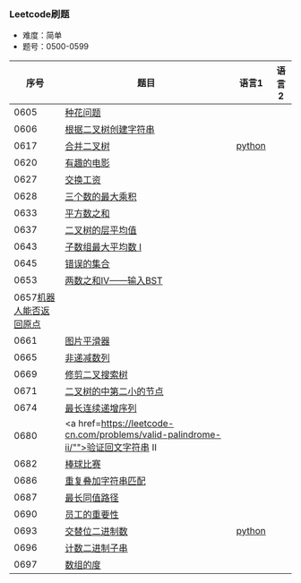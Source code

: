 ### Leetcode刷题
* 难度：简单
* 题号：0500-0599

|序号|题目|语言1|语言2|
|---|---|---|---|
|0605|<a href="https://leetcode-cn.com/problems/can-place-flowers/">种花问题</a>||||
|0606|<a href="https://leetcode-cn.com/problems/construct-string-from-binary-tree/">根据二叉树创建字符串</a>||||
|0617|<a href="https://leetcode-cn.com/problems/merge-two-binary-trees/">合并二叉树</a>|<a href="https://github.com/hhe0/Leetcode/tree/master/Easy/0600-0699/0617/python">python</a>|||
|0620|<a href="https://leetcode-cn.com/problems/not-boring-movies/">有趣的电影</a>||||
|0627|<a href="https://leetcode-cn.com/problems/swap-salary/">交换工资</a>||||
|0628|<a href="https://leetcode-cn.com/problems/maximum-product-of-three-numbers/">三个数的最大乘积</a>||||
|0633|<a href="https://leetcode-cn.com/problems/sum-of-square-numbers/">平方数之和</a>||||
|0637|<a href="https://leetcode-cn.com/problems/average-of-levels-in-binary-tree/">二叉树的层平均值</a>||||
|0643|<a href="https://leetcode-cn.com/problems/maximum-average-subarray-i/">子数组最大平均数 I</a>||||
|0645|<a href="https://leetcode-cn.com/problems/set-mismatch/">错误的集合</a>||||
|0653|<a href="https://leetcode-cn.com/problems/set-mismatch/">两数之和IV——输入BST</a>||||
|0657<a href="https://leetcode-cn.com/problems/robot-return-to-origin/">机器人能否返回原点</a>|||||
|0661|<a href="https://leetcode-cn.com/problems/image-smoother/">图片平滑器</a>||||
|0665|<a href="https://leetcode-cn.com/problems/non-decreasing-array/">非递减数列</a>||||
|0669|<a href="https://leetcode-cn.com/problems/trim-a-binary-search-tree/">修剪二叉搜索树</a>||||
|0671|<a href="https://leetcode-cn.com/problems/second-minimum-node-in-a-binary-tree/">二叉树的中第二小的节点</a>||||
|0674|<a href="https://leetcode-cn.com/problems/longest-continuous-increasing-subsequence/">最长连续递增序列</a>||||
|0680|<a href=https://leetcode-cn.com/problems/valid-palindrome-ii/"">验证回文字符串 II</a>||||
|0682|<a href="https://leetcode-cn.com/problems/baseball-game/">棒球比赛</a>||||
|0686|<a href="https://leetcode-cn.com/problems/repeated-string-match/">重复叠加字符串匹配</a>||||
|0687|<a href="https://leetcode-cn.com/problems/longest-univalue-path/">最长同值路径</a>||||
|0690|<a href="https://leetcode-cn.com/problems/employee-importance/">员工的重要性</a>||||
|0693|<a href="https://leetcode-cn.com/problems/binary-number-with-alternating-bits/">交替位二进制数</a>|<a href="https://github.com/hhe0/Leetcode/tree/master/Easy/0600-0699/0693/python">python</a>|||
|0696|<a href="https://leetcode-cn.com/problems/count-binary-substrings/">计数二进制子串</a>||||
|0697|<a href="https://leetcode-cn.com/problems/degree-of-an-array/">数组的度</a>||||
